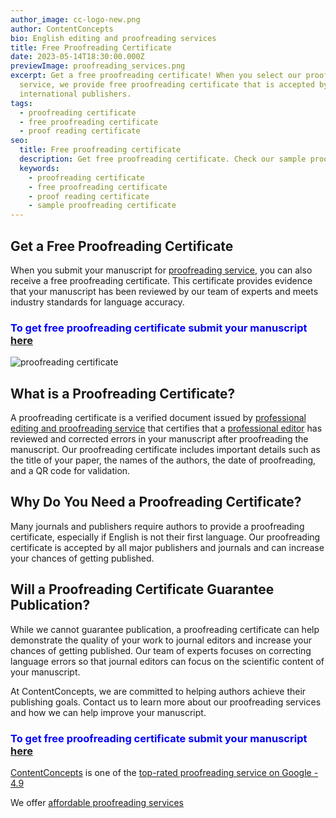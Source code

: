 ```yaml
---
author_image: cc-logo-new.png
author: ContentConcepts
bio: English editing and proofreading services
title: Free Proofreading Certificate
date: 2023-05-14T18:30:00.000Z
previewImage: proofreading_services.png
excerpt: Get a free proofreading certificate! When you select our proofreading
  service, we provide free proofreading certificate that is accepted by all
  international publishers.
tags:
  - proofreading certificate
  - free proofreading certificate
  - proof reading certificate
seo:
  title: Free proofreading certificate
  description: Get free proofreading certificate. Check our sample proofreading certificate
  keywords:
    - proofreading certificate
    - free proofreading certificate
    - proof reading certificate
    - sample proofreading certificate
---
```

## Get a Free Proofreading Certificate

When you submit your manuscript for [proofreading service](https://contentconcepts.com/services/academic_editing/proofreading_service/), you can also receive a free proofreading certificate. This certificate provides evidence that your manuscript has been reviewed by our team of experts and meets industry standards for language accuracy. <p><p>

### <span style="color: blue;">T﻿o get free proofreading certificate submit your manuscript [here](https://contentconcepts.com/pricing/)</span>

![proofreading certificate](proofreading-certificate.png "Proofreading certificate")

## What is a Proofreading Certificate?

A proofreading certificate is a  verified document issued by [professional editing and proofreading service](https://contentconcepts.com/services/academic_editing/manuscript_editing/) that certifies that a [professional editor](https://blog.contentconcepts.com/our-manuscript-editorsscientific-editors-proofreaders) has reviewed and corrected errors in your manuscript after proofreading the manuscript. Our proofreading certificate includes important details such as the title of your paper, the names of the authors, the date of proofreading, and a QR code for validation. 

## Why Do You Need a Proofreading Certificate?

Many journals and publishers require authors to provide a proofreading certificate, especially if English is not their first language. Our proofreading certificate is accepted by all major publishers and journals and can increase your chances of getting published.

## Will a Proofreading Certificate Guarantee Publication?

While we cannot guarantee publication, a proofreading certificate can help demonstrate the quality of your work to journal editors and increase your chances of getting published. Our team of experts focuses on correcting language errors so that journal editors can focus on the scientific content of your manuscript.

At ContentConcepts, we are committed to helping authors achieve their publishing goals. Contact us to learn more about our proofreading services and how we can help improve your manuscript.

### <span style="color: blue;">T﻿o get free proofreading certificate submit your manuscript [here](https://contentconcepts.com/pricing/)</span>


[C﻿ontentConcepts](https://contentconcepts.com/) is one of the [top-rated proofreading service on Google - 4.9](https://contentconcepts.com/blog/contentconcepts-top-rated-academic-editing-and-proofreading-services/)

W﻿e offer [affordable proofreading services](https://contentconcepts.com/blog/how-much-does-manuscript-editing-cost-per-page-per-word/)

